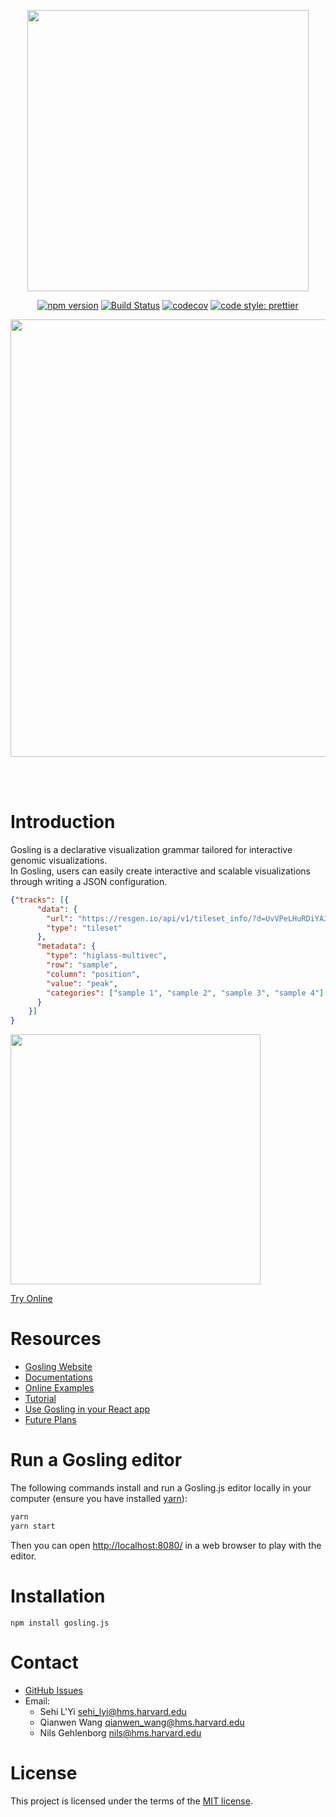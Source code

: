 <p align="center"><img src="https://raw.githubusercontent.com/wiki/gosling-lang/gosling.js/images/logo.png" width="450" /></p>
<div align="center">

[![npm version](https://img.shields.io/npm/v/gosling.js.svg?style=flat-square)](https://www.npmjs.com/package/gosling.js)
[![Build Status](https://img.shields.io/travis/sehilyi/geminid/master.svg?style=flat-square)](https://travis-ci.com/gosling-lang/gosling.js)
[![codecov](https://img.shields.io/codecov/c/github/gosling-lang/gosling.js/master.svg?style=flat-square&?cacheSeconds=60)](https://codecov.io/gh/gosling-lang/gosling.js)
[![code style: prettier](https://img.shields.io/badge/code_style-prettier-ff69b4.svg?style=flat-square)](https://github.com/prettier/prettier)

</div>

<p align="center"><img src="https://raw.githubusercontent.com/wiki/gosling-lang/gosling.js/images/cover.png" width="700"/></p>

<br/>
<br/>

# Introduction

Gosling is a declarative visualization grammar tailored for interactive genomic visualizations.   
In Gosling, users can easily create interactive and scalable visualizations through writing a JSON configuration. 

    
```json
{"tracks": [{
      "data": {
        "url": "https://resgen.io/api/v1/tileset_info/?d=UvVPeLHuRDiYA3qwFlm7xQ",
        "type": "tileset"
      },
      "metadata": {
        "type": "higlass-multivec",
        "row": "sample",
        "column": "position",
        "value": "peak",
        "categories": ["sample 1", "sample 2", "sample 3", "sample 4"]
      }
    }]
}
```

<img src="https://raw.githubusercontent.com/wiki/gosling-lang/gosling.js/images/demo.gif"  width="400"/>

[Try Online](<https://gosling.js.org/?full=false&spec=('trackG(0'BurlKhttps%3A%2F%2Fresgen.io%2Fapi%2Fv1%2FC_info%2F%3Fd%3DUvVPeLHuRDiYA3qwFlm7xQ8EC'0)%2C0'metaBEhiglass-multivec8row698columnKposition8valueKpeak8categorieGM1525354'%5D0)I)%5D%0A)*%20%200I*5J%20M6!%208J0*'9'sampleBdata6(0*'CtilesetEtypeKGs6%5BI%0A**J'%2CK6'M9%20%01MKJIGECB98650*_>)






# Resources
- [Gosling Website](https://gosling.js.org/)
- [Documentations](https://github.com/gosling-lang/gosling.js/wiki/Documentation)
- [Online Examples](https://gosling.js.org/)
- [Tutorial](https://github.com/gosling-lang/gosling.js/wiki/GettingStarted)
- [Use Gosling in your React app](https://github.com/gosling-lang/gosling-react)
- [Future Plans](https://github.com/gosling-lang/gosling.js/projects/1)



# Run a Gosling editor

The following commands install and run a Gosling.js editor locally in your computer (ensure you have installed [yarn](https://yarnpkg.com/getting-started/install)):

```sh
yarn
yarn start
```
Then you can open <http://localhost:8080/> in a web browser to play with the editor.

# Installation
```
npm install gosling.js
```

# Contact
- [GitHub Issues](https://github.com/gosling-lang/gosling.js/issues/)
- Email: 
  - Sehi L'Yi <sehi_lyi@hms.harvard.edu>
  - Qianwen Wang <qianwen_wang@hms.harvard.edu>
  - Nils Gehlenborg <nils@hms.harvard.edu>

# License

This project is licensed under the terms of the [MIT license](https://github.com/gosling-lang/gosling.js/blob/master/LICENSE.md).


<!-- # Cite Gosling -->
